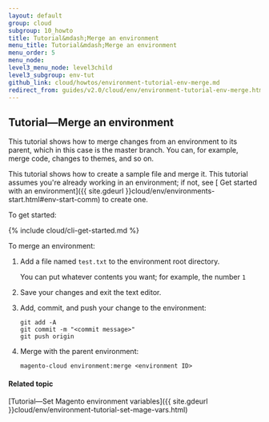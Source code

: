```yaml
---
layout: default
group: cloud
subgroup: 10_howto
title: Tutorial&mdash;Merge an environment
menu_title: Tutorial&mdash;Merge an environment
menu_order: 5
menu_node: 
level3_menu_node: level3child
level3_subgroup: env-tut
github_link: cloud/howtos/environment-tutorial-env-merge.md
redirect_from: guides/v2.0/cloud/env/environment-tutorial-env-merge.html
---
```


## Tutorial&mdash;Merge an environment
This tutorial shows how to merge changes from an environment to its parent, which in this case is the master branch. You can, for example, merge code, changes to themes, and so on.

This tutorial shows how to create a sample file and merge it. This tutorial assumes you're already working in an environment; if not, see [ Get started with an environment]({{ site.gdeurl }}cloud/env/environments-start.html#env-start-comm) to create one.

To get started:

{% include cloud/cli-get-started.md %}

To merge an environment:

1.	Add a file named `test.txt` to the environment root directory.

	You can put whatever contents you want; for example, the number `1`
7.	Save your changes and exit the text editor.
8.	Add, commit, and push your change to the environment:

		git add -A
		git commit -m "<commit message>"
		git push origin
9.	Merge with the parent environment:

		magento-cloud environment:merge <environment ID>

#### Related topic
[Tutorial&mdash;Set Magento environment variables]({{ site.gdeurl }}cloud/env/environment-tutorial-set-mage-vars.html)